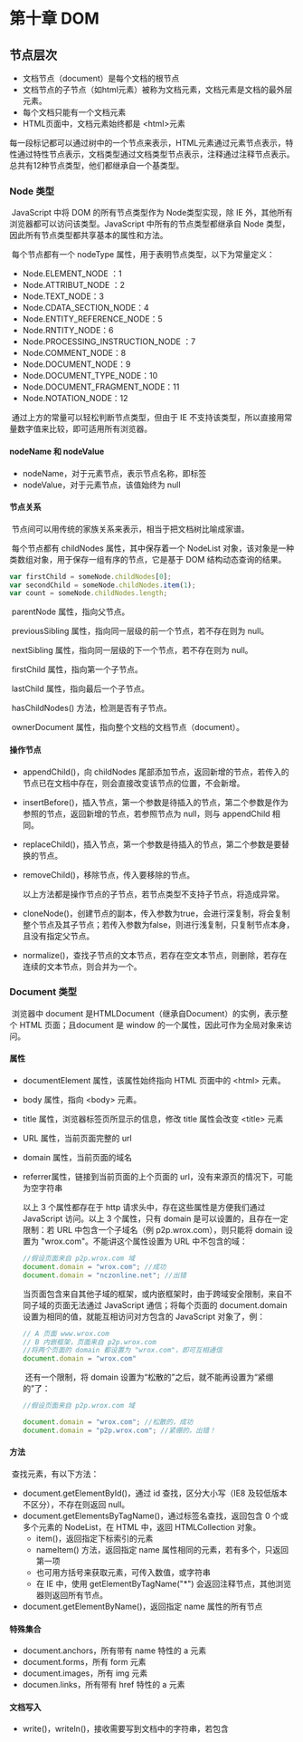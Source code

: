 # 第十章 DOM

## 节点层次

- 文档节点（document）是每个文档的根节点
- 文档节点的子节点（如html元素）被称为文档元素，文档元素是文档的最外层元素。
- 每个文档只能有一个文档元素
- HTML页面中，文档元素始终都是 \<html\>元素

​		每一段标记都可以通过树中的一个节点来表示，HTML元素通过元素节点表示，特性通过特性节点表示，文档类型通过文档类型节点表示，注释通过注释节点表示。总共有12种节点类型，他们都继承自一个基类型。

### Node 类型

​		JavaScript 中将 DOM 的所有节点类型作为 Node类型实现，除 IE 外，其他所有浏览器都可以访问该类型。JavaScript 中所有的节点类型都继承自 Node 类型，因此所有节点类型都共享基本的属性和方法。

​		每个节点都有一个 nodeType 属性，用于表明节点类型，以下为常量定义：

- Node.ELEMENT_NODE ：1
- Node.ATTRIBUT_NODE ：2
- Node.TEXT_NODE：3
- Node.CDATA_SECTION_NODE：4
- Node.ENTITY_REFERENCE_NODE：5
- Node.RNTITY_NODE：6
- Node.PROCESSING_INSTRUCTION_NODE ：7
- Node.COMMENT_NODE：8
- Node.DOCUMENT_NODE：9
- Node.DOCUMENT_TYPE_NODE：10
- Node.DOCUMENT_FRAGMENT_NODE：11
- Node.NOTATION_NODE：12

​		通过上方的常量可以轻松判断节点类型，但由于 IE 不支持该类型，所以直接用常量数字值来比较，即可适用所有浏览器。

#### nodeName 和 nodeValue

- nodeName，对于元素节点，表示节点名称，即标签
- nodeValue，对于元素节点，该值始终为 null

#### 节点关系

​		节点间可以用传统的家族关系来表示，相当于把文档树比喻成家谱。

​		每个节点都有 childNodes 属性，其中保存着一个 NodeList 对象，该对象是一种类数组对象，用于保存一组有序的节点，它是基于 DOM 结构动态查询的结果。

```javascript
var firstChild = someNode.childNodes[0];
var secondChild = someNode.childNodes.item(1);
var count = someNode.childNodes.length;
```

​		parentNode 属性，指向父节点。

​		previousSibling 属性，指向同一层级的前一个节点，若不存在则为 null。

​		nextSibling 属性，指向同一层级的下一个节点，若不存在则为 null。

​		firstChild 属性，指向第一个子节点。

​		lastChild 属性，指向最后一个子节点。

​		hasChildNodes() 方法，检测是否有子节点。

​		ownerDocument 属性，指向整个文档的文档节点（document）。

#### 操作节点

- appendChild()，向 childNodes 尾部添加节点，返回新增的节点，若传入的节点已在文档中存在，则会直接改变该节点的位置，不会新增。

- insertBefore()，插入节点，第一个参数是待插入的节点，第二个参数是作为参照的节点，返回新增的节点，若参照节点为 null，则与 appendChild 相同。

- replaceChild()，插入节点，第一个参数是待插入的节点，第二个参数是要替换的节点。

- removeChild()，移除节点，传入要移除的节点。

    ​	以上方法都是操作节点的子节点，若节点类型不支持子节点，将造成异常。

- cloneNode()，创建节点的副本，传入参数为true，会进行深复制，将会复制整个节点及其子节点；若传入参数为false，则进行浅复制，只复制节点本身，且没有指定父节点。
- normalize()，查找子节点的文本节点，若存在空文本节点，则删除，若存在连续的文本节点，则合并为一个。



### Document 类型

​		浏览器中 document 是HTMLDocument（继承自Document）的实例，表示整个 HTML 页面；且document 是 window 的一个属性，因此可作为全局对象来访问。

#### 属性

-  documentElement 属性，该属性始终指向 HTML 页面中的 \<html\> 元素。

- body 属性，指向 \<body\> 元素。

- title 属性，浏览器标签页所显示的信息，修改 title 属性会改变 \<title\> 元素

- URL 属性，当前页面完整的 url

- domain 属性，当前页面的域名

- referrer属性，链接到当前页面的上个页面的 url，没有来源页的情况下，可能为空字符串

    以上 3 个属性都存在于 http 请求头中，存在这些属性是方便我们通过 JavaScript 访问。以上 3 个属性，只有 domain 是可以设置的，且存在一定限制：若 URL 中包含一个子域名（例 p2p.wrox.com），则只能将 domain 设置为 "wrox.com"。不能讲这个属性设置为 URL 中不包含的域：

    ```javascript
    //假设页面来自 p2p.wrox.com 域
    document.domain = "wrox.com"; //成功
    document.domain = "nczonline.net"; //出错
    ```

    ​		当页面包含来自其他子域的框架，或内嵌框架时，由于跨域安全限制，来自不同子域的页面无法通过 JavaScript 通信；将每个页面的 document.domain 设置为相同的值，就能互相访问对方包含的 JavaScript 对象了，例：

    ```javascript
    // A 页面 www.wrox.com
    // B 内嵌框架，页面来自 p2p.wrox.com
    //将两个页面的 domain 都设置为 "wrox.com"，即可互相通信
    document.domain = "wrox.com"
    ```

    ​		还有一个限制，将 domain 设置为“松散的”之后，就不能再设置为“紧绷的”了：

    ```javascript
    //假设页面来自 p2p.wrox.com 域
    
    document.domain = "wrox.com"; //松散的，成功
    document.domain = "p2p.wrox.com"; //紧绷的，出错！
    ```

#### 方法

​		查找元素，有以下方法：

- document.getElementById()，通过 id 查找，区分大小写（IE8 及较低版本不区分），不存在则返回 null。
- document.getElementsByTagName()，通过标签名查找，返回包含 0 个或多个元素的 NodeList，在 HTML 中，返回 HTMLCollection 对象。
    - item()，返回指定下标索引的元素
    - nameItem() 方法，返回指定 name 属性相同的元素，若有多个，只返回第一项
    - 也可用方括号来获取元素，可传入数值，或字符串
    - 在 IE 中，使用 getElementByTagName("*") 会返回注释节点，其他浏览器则返回所有节点。
- document.getElementByName()，返回指定 name 属性的所有节点

#### 特殊集合

- document.anchors，所有带有 name 特性的 a 元素
- document.forms，所有 form 元素
- document.images，所有 img 元素
- documen.links，所有带有 href 特性的 a 元素

#### 文档写入

- write()，writeln()，接收需要写到文档中的字符串，若包含 <script/>标签，需要使用转义符号。如果在页面加载完成后调用，写入的内容会重写整个页面。
- open()，close()，打开、关闭输出流，如果是在页面加载期间写入，则不需要使用这两个方法。



### Element 类型

​		Element 类型用于表现 XML 或 HTML 元素。

#### 属性

- nodeName，标签名，也可以使用 tagName，注意大小写

#### HTML 属性

​		所有 HTML 元素都存在下列标准特性：

- id，唯一标识符
- title，附加说明
- lang，元素内容的语言代码，很少使用
- dir，语言的方向，值为“ltr”从左到右，或“rtl”从右到左
- className，指定 CSS 类，与标签中的 class 对应

#### 方法

- getAttribute()，返回指定名称的特性值，若不存在，返回 null。自定义特性也可以用此方法获取，自定义特性一般建议以 data- 开头；style属性用此方法返回 CSS 文本，用属性返回 CSS 的对象；onclick等属性，用此方法返回函数体字符串，用属性返回函数。
- setAttribute()，第一个参数为属性名，第二个参数为属性值，若属性已存在，则会替换原属性。属性名会被转换为小写，也可用元素属性直接赋值。
- removeAttribute()，删除指定属性。
- createElement()，参数为标签名



## DOM 操作技术

### 动态脚本

​		通常用下列函数：

```javascript
function loadScript(url){
    var script = document.createElement("script");
    script.type = "text/javascript";
    script.src = url;
    document.body.appendChild(script);
}
```

### 动态样式

- link 标签的方式：

    ```javascript
    function loadStyles(url){
        var link = document.createElement("link");
        link.rel = "stylesheet";
        link.type = "text/css";
        link.href = url;
        var head = document.getElementByTagName("head")[0];
        head.appendChild(link);
    }
    ```

- style 标签方式：

    ```javascript
    function loadStyleString(css){
        var style = document.createElement("style");
        style.type = "text/css";
        try{
            style.appendChild(document.createTextNode(css));
        }catch (ex){
            style.styleSheet.cssText = css;//兼容 IE 浏览器，IE浏览器不允许访问style标签的子节点
        }
        var head = document.getElementByTagName("head")[0];
        head.appendChild(style);
    }
    
    //使用：
    loadStyleString("body{background-color:red}");
    ```

    